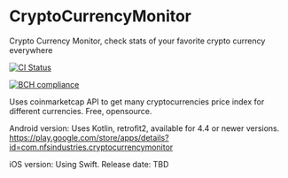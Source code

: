 # CryptoCurrencyMonitor
Crypto Currency Monitor, check stats of your favorite crypto currency everywhere


[![CI Status](https://circleci.com/gh/maxmousee/CryptoCurrencyMonitor.svg?style=shield&circle-token=:circle-token)](https://circleci.com/gh/maxmousee/CryptoCurrencyMonitor)

[![BCH compliance](https://bettercodehub.com/edge/badge/maxmousee/CryptoCurrencyMonitor?branch=master)](https://bettercodehub.com/)

Uses coinmarketcap API to get many cryptocurrencies price index for different currencies.
Free, opensource.

Android version:
Uses Kotlin, retrofit2, available for 4.4 or newer versions.
https://play.google.com/store/apps/details?id=com.nfsindustries.cryptocurrencymonitor

iOS version:
Using Swift.
Release date: TBD
